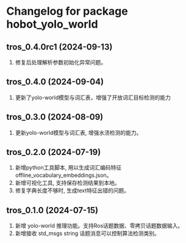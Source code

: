 # Changelog for package hobot_yolo_world

tros_0.4.0rc1 (2024-09-13)
------------------
1. 修复后处理解析参数初始化异常问题。

tros_0.4.0 (2024-09-04)
------------------
1. 更新了yolo-world模型与词汇表，增强了开放词汇目标检测的能力

tros_0.3.0 (2024-08-09)
------------------
1. 更新yolo-world模型与词汇表, 增强水渍检测的能力。

tros_0.2.0 (2024-07-19)
------------------
1. 新增python工具脚本, 用以生成词汇编码特征 offline_vocabulary_embeddings.json。
2. 新增可视化工具, 支持保存检测结果到本地。
3. 修复字典长度不够时, 生成text特征出错的问题。

tros_0.1.0 (2024-07-15)
------------------
1. 新增 yolo-world 推理功能。支持Ros话题数据、零拷贝话题数据输入。
2. 新增接收 std_msgs string 话题消息可以控制算法检测类别。